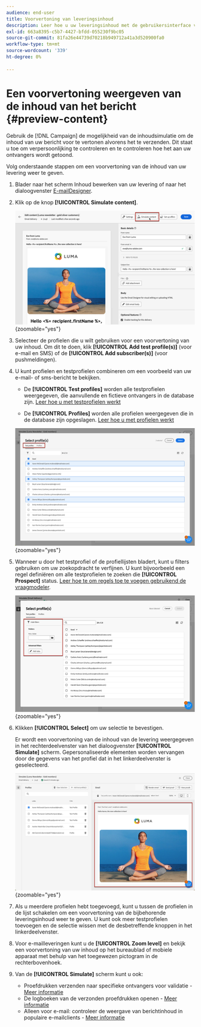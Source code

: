 ```yaml
---
audience: end-user
title: Voorvertoning van leveringsinhoud
description: Leer hoe u uw leveringsinhoud met de gebruikersinterface van het Web van de Campagne voorproef
exl-id: 663a8395-c5b7-4427-bfdd-055230f9bc05
source-git-commit: 81fa26e44739d70218b949712a41a3d520900fa0
workflow-type: tm+mt
source-wordcount: '339'
ht-degree: 0%

---
```



# Een voorvertoning weergeven van de inhoud van het bericht {#preview-content}

Gebruik de [!DNL Campaign] de mogelijkheid van de inhoudsimulatie om de inhoud van uw bericht voor te vertonen alvorens het te verzenden. Dit staat u toe om verpersoonlijking te controleren en te controleren hoe het aan uw ontvangers wordt getoond.

Volg onderstaande stappen om een voorvertoning van de inhoud van uw levering weer te geven.

1. Blader naar het scherm Inhoud bewerken van uw levering of naar het dialoogvenster [E-mailDesigner](../email/get-started-email-designer.md).

1. Klik op de knop **[!UICONTROL Simulate content]**.

   ![](assets/simulate-button.png){zoomable=&quot;yes&quot;}

1. Selecteer de profielen die u wilt gebruiken voor een voorvertoning van uw inhoud. Om dit te doen, klik **[!UICONTROL Add test profile(s)]** (voor e-mail en SMS) of de **[!UICONTROL Add subscriber(s)]** (voor pushmeldingen).

1. U kunt profielen en testprofielen combineren om een voorbeeld van uw e-mail- of sms-bericht te bekijken.

   * De **[!UICONTROL Test profiles]** worden alle testprofielen weergegeven, die aanvullende en fictieve ontvangers in de database zijn. [Leer hoe u met testprofielen werkt](../audience/test-profiles.md)

   * De **[!UICONTROL Profiles]** worden alle profielen weergegeven die in de database zijn opgeslagen. [Leer hoe u met profielen werkt](../audience/about-recipients.md)

   ![](assets/simulate-select-profiles.png){zoomable=&quot;yes&quot;}

1. Wanneer u door het testprofiel of de profiellijsten bladert, kunt u filters gebruiken om uw zoekopdracht te verfijnen. U kunt bijvoorbeeld een regel definiëren om alle testprofielen te zoeken die **[!UICONTROL Prospect]** status. [Leer hoe te om regels toe te voegen gebruikend de vraagmodeler](../query/query-modeler-overview.md).

   ![](assets/simulate-test-profile-filter.png){zoomable=&quot;yes&quot;}

1. Klikken **[!UICONTROL Select]** om uw selectie te bevestigen.

   Er wordt een voorvertoning van de inhoud van de levering weergegeven in het rechterdeelvenster van het dialoogvenster **[!UICONTROL Simulate]** scherm. Gepersonaliseerde elementen worden vervangen door de gegevens van het profiel dat in het linkerdeelvenster is geselecteerd.

   ![](assets/simulate-preview.png){zoomable=&quot;yes&quot;}

1. Als u meerdere profielen hebt toegevoegd, kunt u tussen de profielen in de lijst schakelen om een voorvertoning van de bijbehorende leveringsinhoud weer te geven. U kunt ook meer testprofielen toevoegen en de selectie wissen met de desbetreffende knoppen in het linkerdeelvenster.

1. Voor e-mailleveringen kunt u de **[!UICONTROL Zoom level]** en bekijk een voorvertoning van uw inhoud op het bureaublad of mobiele apparaat met behulp van het toegewezen pictogram in de rechterbovenhoek.

1. Van de **[!UICONTROL Simulate]** scherm kunt u ook:
   * Proefdrukken verzenden naar specifieke ontvangers voor validatie - [Meer informatie](test-deliveries.md)
   * De logboeken van de verzonden proefdrukken openen - [Meer informatie](test-deliveries.md#access-test-deliveries)
   * Alleen voor e-mail: controleer de weergave van berichtinhoud in populaire e-mailclients - [Meer informatie](email-rendering.md)



